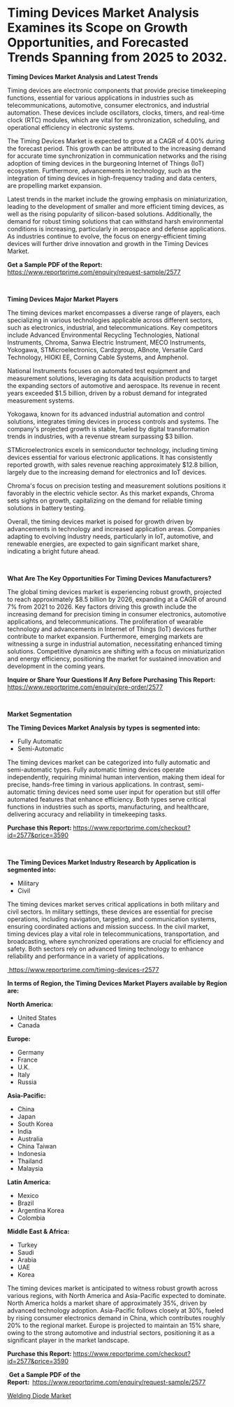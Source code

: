 <p><h1>Timing Devices Market Analysis Examines its Scope on Growth Opportunities, and Forecasted Trends Spanning from 2025 to 2032.</h1></p><p><strong>Timing Devices Market Analysis and Latest Trends</strong></p>
<p><p>Timing devices are electronic components that provide precise timekeeping functions, essential for various applications in industries such as telecommunications, automotive, consumer electronics, and industrial automation. These devices include oscillators, clocks, timers, and real-time clock (RTC) modules, which are vital for synchronization, scheduling, and operational efficiency in electronic systems.</p><p>The Timing Devices Market is expected to grow at a CAGR of 4.00% during the forecast period. This growth can be attributed to the increasing demand for accurate time synchronization in communication networks and the rising adoption of timing devices in the burgeoning Internet of Things (IoT) ecosystem. Furthermore, advancements in technology, such as the integration of timing devices in high-frequency trading and data centers, are propelling market expansion.</p><p>Latest trends in the market include the growing emphasis on miniaturization, leading to the development of smaller and more efficient timing devices, as well as the rising popularity of silicon-based solutions. Additionally, the demand for robust timing solutions that can withstand harsh environmental conditions is increasing, particularly in aerospace and defense applications. As industries continue to evolve, the focus on energy-efficient timing devices will further drive innovation and growth in the Timing Devices Market.</p></p>
<p><strong>Get a Sample PDF of the Report:&nbsp;</strong> <a href="https://www.reportprime.com/enquiry/request-sample/2577?utm_campaign=3100&utm_medium=2&utm_source=Github&utm_content=ia&utm_term=18032025&utm_id=timing-devices">https://www.reportprime.com/enquiry/request-sample/2577</a></p>
<p>&nbsp;</p>
<p><strong>Timing Devices Major Market Players</strong></p>
<p><p>The timing devices market encompasses a diverse range of players, each specializing in various technologies applicable across different sectors, such as electronics, industrial, and telecommunications. Key competitors include Advanced Environmental Recycling Technologies, National Instruments, Chroma, Sanwa Electric Instrument, MECO Instruments, Yokogawa, STMicroelectronics, Cardzgroup, ABnote, Versatile Card Technology, HIOKI EE, Corning Cable Systems, and Amphenol.</p><p>National Instruments focuses on automated test equipment and measurement solutions, leveraging its data acquisition products to target the expanding sectors of automotive and aerospace. Its revenue in recent years exceeded $1.5 billion, driven by a robust demand for integrated measurement systems. </p><p>Yokogawa, known for its advanced industrial automation and control solutions, integrates timing devices in process controls and systems. The company's projected growth is stable, fueled by digital transformation trends in industries, with a revenue stream surpassing $3 billion.</p><p>STMicroelectronics excels in semiconductor technology, including timing devices essential for various electronic applications. It has consistently reported growth, with sales revenue reaching approximately $12.8 billion, largely due to the increasing demand for electronics and IoT devices.</p><p>Chroma's focus on precision testing and measurement solutions positions it favorably in the electric vehicle sector. As this market expands, Chroma sets sights on growth, capitalizing on the demand for reliable timing solutions in battery testing.</p><p>Overall, the timing devices market is poised for growth driven by advancements in technology and increased application areas. Companies adapting to evolving industry needs, particularly in IoT, automotive, and renewable energies, are expected to gain significant market share, indicating a bright future ahead.</p></p>
<p>&nbsp;</p>
<p><strong>What Are The Key Opportunities For Timing Devices Manufacturers?</strong></p>
<p><p>The global timing devices market is experiencing robust growth, projected to reach approximately $8.5 billion by 2026, expanding at a CAGR of around 7% from 2021 to 2026. Key factors driving this growth include the increasing demand for precision timing in consumer electronics, automotive applications, and telecommunications. The proliferation of wearable technology and advancements in Internet of Things (IoT) devices further contribute to market expansion. Furthermore, emerging markets are witnessing a surge in industrial automation, necessitating enhanced timing solutions. Competitive dynamics are shifting with a focus on miniaturization and energy efficiency, positioning the market for sustained innovation and development in the coming years.</p></p>
<p><strong>Inquire or Share Your Questions If Any Before Purchasing This Report:</strong> <a href="https://www.reportprime.com/enquiry/pre-order/2577?utm_campaign=3100&utm_medium=2&utm_source=Github&utm_content=ia&utm_term=18032025&utm_id=timing-devices">https://www.reportprime.com/enquiry/pre-order/2577</a></p>
<p>&nbsp;</p>
<p><strong>Market Segmentation</strong></p>
<p><strong>The Timing Devices Market Analysis by types is segmented into:</strong></p>
<p><ul><li>Fully Automatic</li><li>Semi-Automatic</li></ul></p>
<p><p>The timing devices market can be categorized into fully automatic and semi-automatic types. Fully automatic timing devices operate independently, requiring minimal human intervention, making them ideal for precise, hands-free timing in various applications. In contrast, semi-automatic timing devices need some user input for operation but still offer automated features that enhance efficiency. Both types serve critical functions in industries such as sports, manufacturing, and healthcare, delivering accuracy and reliability in timekeeping tasks.</p></p>
<p><strong>Purchase this Report:&nbsp;</strong><a href="https://www.reportprime.com/checkout?id=2577&price=3590&utm_campaign=3100&utm_medium=2&utm_source=Github&utm_content=ia&utm_term=18032025&utm_id=timing-devices">https://www.reportprime.com/checkout?id=2577&price=3590</a></p>
<p>&nbsp;</p>
<p><strong>The Timing Devices Market Industry Research by Application is segmented into:</strong></p>
<p><ul><li>Military</li><li>Civil</li></ul></p>
<p><p>The timing devices market serves critical applications in both military and civil sectors. In military settings, these devices are essential for precise operations, including navigation, targeting, and communication systems, ensuring coordinated actions and mission success. In the civil market, timing devices play a vital role in telecommunications, transportation, and broadcasting, where synchronized operations are crucial for efficiency and safety. Both sectors rely on advanced timing technology to enhance reliability and performance in a variety of applications.</p></p>
<p><a href="https://www.reportprime.com/timing-devices-r2577?utm_campaign=3100&utm_medium=2&utm_source=Github&utm_content=ia&utm_term=18032025&utm_id=timing-devices">&nbsp;https://www.reportprime.com/timing-devices-r2577</a></p>
<p><strong>In terms of Region, the Timing Devices Market Players available by Region are:</strong></p>
<p>
    <p> <strong> North America: </strong>
        <ul>
            <li>United States</li>
            <li>Canada</li>
        </ul>
        </p> 
    <p> <strong> Europe: </strong>
        <ul>
            <li>Germany</li>
            <li>France</li>
            <li>U.K.</li>
            <li>Italy</li>
            <li>Russia</li>
        </ul>
        </p> 
    <p> <strong> Asia-Pacific: </strong>
        <ul>
            <li>China</li>
            <li>Japan</li>
            <li>South Korea</li>
            <li>India</li>
            <li>Australia</li>
            <li>China Taiwan</li>
            <li>Indonesia</li>
            <li>Thailand</li>
            <li>Malaysia</li>
        </ul>
        </p> 
    <p> <strong> Latin America: </strong>
        <ul>
            <li>Mexico</li>
            <li>Brazil</li>
            <li>Argentina Korea</li>
            <li>Colombia</li>
        </ul>
        </p> 
    <p> <strong> Middle East & Africa: </strong>
        <ul>
            <li>Turkey</li>
            <li>Saudi</li>
            <li>Arabia</li>
            <li>UAE</li>
            <li>Korea</li>
        </ul>
    </p>
    </p>
<p><p>The timing devices market is anticipated to witness robust growth across various regions, with North America and Asia-Pacific expected to dominate. North America holds a market share of approximately 35%, driven by advanced technology adoption. Asia-Pacific follows closely at 30%, fueled by rising consumer electronics demand in China, which contributes roughly 20% to the regional market. Europe is projected to maintain an 15% share, owing to the strong automotive and industrial sectors, positioning it as a significant player in the market landscape.</p></p>
<p><strong>Purchase this Report: </strong><a href="https://www.reportprime.com/checkout?id=2577&price=3590&utm_campaign=3100&utm_medium=2&utm_source=Github&utm_content=ia&utm_term=18032025&utm_id=timing-devices">https://www.reportprime.com/checkout?id=2577&price=3590</a></p>
<p>&nbsp;<strong>Get a Sample PDF of the Report:&nbsp;&nbsp;</strong><a href="https://www.reportprime.com/enquiry/request-sample/2577?utm_campaign=3100&utm_medium=2&utm_source=Github&utm_content=ia&utm_term=18032025&utm_id=timing-devices">https://www.reportprime.com/enquiry/request-sample/2577</a></p>
<p><strong></strong></p>
<p><p><a href="https://github.com/tentandyik/Market-Research-Report-List-1/blob/main/welding-diode-market.md?utm_campaign=3100&utm_medium=2&utm_source=Github&utm_content=ia&utm_term=18032025&utm_id=timing-devices">Welding Diode Market</a></p></p>